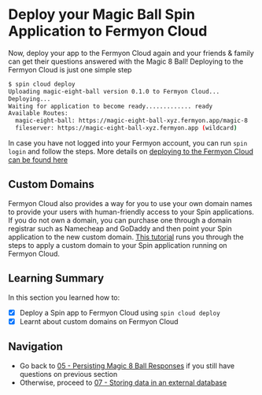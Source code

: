 # Deploy your Magic Ball Spin Application to Fermyon Cloud

Now, deploy your app to the Fermyon Cloud again and your friends & family can get their questions answered with the Magic 8 Ball! Deploying to the Fermyon Cloud is just one simple step

```bash
$ spin cloud deploy
Uploading magic-eight-ball version 0.1.0 to Fermyon Cloud...
Deploying...
Waiting for application to become ready............. ready
Available Routes:
  magic-eight-ball: https://magic-eight-ball-xyz.fermyon.app/magic-8
  fileserver: https://magic-eight-ball-xyz.fermyon.app (wildcard)
```

In case you have not logged into your Fermyon account, you can run `spin login` and follow the steps. More details on [deploying to the Fermyon Cloud can be found here](https://developer.fermyon.com/cloud/deploy)

## Custom Domains

Fermyon Cloud also provides a way for you to use your own domain names to provide your users with human-friendly access to your Spin applications. If you do not own a domain, you can purchase one through a domain registrar such as Namecheap and GoDaddy and then point your Spin application to the new custom domain. [This tutorial](https://developer.fermyon.com/cloud/custom-domains-tutorial) runs you through the steps to apply a custom domain to your Spin application running on Fermyon Cloud.

## Learning Summary

In this section you learned how to:

- [x] Deploy a Spin app to Fermyon Cloud using `spin cloud deploy`
- [x] Learnt about custom domains on Fermyon Cloud

## Navigation

- Go back to [05 - Persisting Magic 8 Ball Responses](05-spin-kv.md) if you still have questions on previous section
- Otherwise, proceed to [07 - Storing data in an external database](07-external-db.md)
